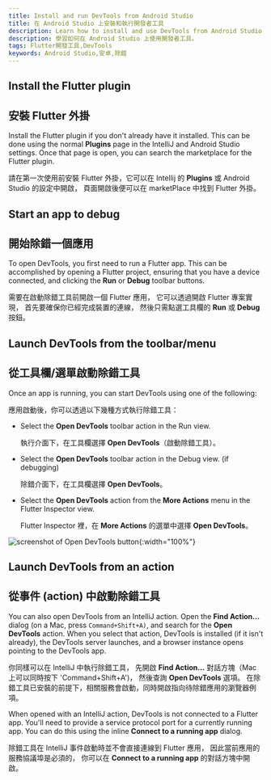```yaml
---
title: Install and run DevTools from Android Studio
title: 在 Android Studio 上安裝和執行開發者工具
description: Learn how to install and use DevTools from Android Studio.
description: 學習如何在 Android Studio 上使用開發者工具。
tags: Flutter開發工具,DevTools
keywords: Android Studio,安卓,除錯
---
```


## Install the Flutter plugin

## 安裝 Flutter 外掛

Install the Flutter plugin if you don't already have it installed.
This can be done using the normal **Plugins** page in the IntelliJ
and Android Studio settings. Once that page is open,
you can search the marketplace for the Flutter plugin.

請在第一次使用前安裝 Flutter 外掛，它可以在 Intellij 的 **Plugins** 
或 Android Studio 的設定中開啟，
頁面開啟後便可以在 marketPlace 中找到 Flutter 外掛。

## Start an app to debug

## 開始除錯一個應用

To open DevTools, you first need to run a Flutter app. 
This can be accomplished by opening a Flutter project,
ensuring that you have a device connected,
and clicking the **Run** or **Debug** toolbar buttons.

需要在啟動除錯工具前開啟一個 Flutter 應用，
它可以透過開啟 Flutter 專案實現，
首先要確保你已經完成裝置的連線，
然後只需點選工具欄的 **Run** 或 **Debug** 按鈕。

## Launch DevTools from the toolbar/menu

## 從工具欄/選單啟動除錯工具

Once an app is running,
you can start DevTools using one of the following:

應用啟動後，你可以透過以下幾種方式執行除錯工具：

* Select the **Open DevTools** toolbar action in the Run view.

  執行介面下，在工具欄選擇 **Open DevTools**（啟動除錯工具）。
  
* Select the **Open DevTools** toolbar action in the Debug view.
  (if debugging)
  
  除錯介面下，在工具欄選擇 **Open DevTools**。
  
* Select the **Open DevTools** action from the **More Actions** 
  menu in the Flutter Inspector view.

  Flutter Inspector 裡，在 **More Actions**
  的選單中選擇 **Open DevTools**。

![screenshot of Open DevTools button]({{site.url}}/assets/images/docs/tools/devtools/android_studio_open_devtools.png){:width="100%"}

## Launch DevTools from an action

## 從事件 (action) 中啟動除錯工具

You can also open DevTools from an IntelliJ action.
Open the **Find Action...** dialog
(on a Mac, press `Command+Shift+A)`, and search for the
**Open DevTools** action. When you select that action,
DevTools is installed (if it isn't already), the DevTools server
launches, and a browser instance opens pointing to the DevTools app.

你同樣可以在 IntelliJ 中執行除錯工具，
先開啟 **Find Action...** 對話方塊（Mac 上可以同時按下 'Command+Shift+A')，
然後查詢 **Open DevTools** 選項。
在除錯工具已安裝的前提下，相關服務會啟動，同時開啟指向待除錯應用的瀏覽器例項。

When opened with an IntelliJ action, DevTools is not connected
to a Flutter app. You'll need to provide a service protocol port
for a currently running app. You can do this using the inline
**Connect to a running app** dialog.

除錯工具在 IntelliJ 事件啟動時並不會直接連線到 Flutter 應用，
因此當前應用的服務協議埠是必須的，
你可以在 **Connect to a running app** 的對話方塊中開啟。
